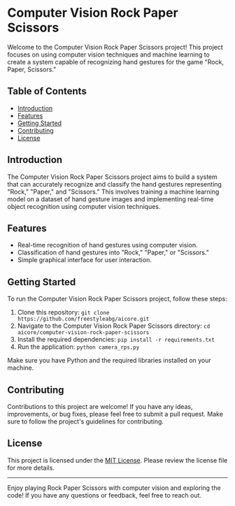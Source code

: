 # Computer Vision Rock Paper Scissors

Welcome to the Computer Vision Rock Paper Scissors project! This project focuses on using computer vision techniques and machine learning to create a system capable of recognizing hand gestures for the game "Rock, Paper, Scissors."

## Table of Contents

- [Introduction](#introduction)
- [Features](#features)
- [Getting Started](#getting-started)
- [Contributing](#contributing)
- [License](#license)

## Introduction

The Computer Vision Rock Paper Scissors project aims to build a system that can accurately recognize and classify the hand gestures representing "Rock," "Paper," and "Scissors." This involves training a machine learning model on a dataset of hand gesture images and implementing real-time object recognition using computer vision techniques.

## Features

- Real-time recognition of hand gestures using computer vision.
- Classification of hand gestures into "Rock," "Paper," or "Scissors."
- Simple graphical interface for user interaction.

## Getting Started

To run the Computer Vision Rock Paper Scissors project, follow these steps:

1. Clone this repository: `git clone https://github.com/freestyleabg/aicore.git`
2. Navigate to the Computer Vision Rock Paper Scissors directory: `cd aicore/computer-vision-rock-paper-scissors`
3. Install the required dependencies: `pip install -r requirements.txt`
4. Run the application: `python camera_rps.py`

Make sure you have Python and the required libraries installed on your machine.

## Contributing

Contributions to this project are welcome! If you have any ideas, improvements, or bug fixes, please feel free to submit a pull request. Make sure to follow the project's guidelines for contributing.

## License

This project is licensed under the [MIT License](https://github.com/freestyleabg/aicore/blob/main/LICENSE). Please review the license file for more details.

---

Enjoy playing Rock Paper Scissors with computer vision and exploring the code! If you have any questions or feedback, feel free to reach out.

